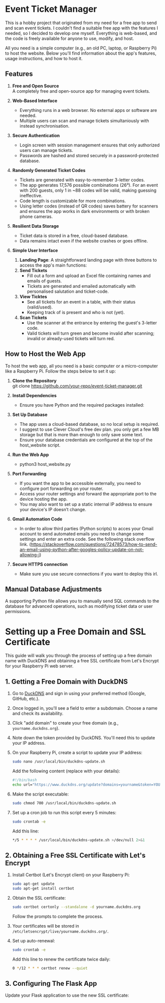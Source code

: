 # Event Ticket Manager

This is a hobby project that originated from my need for a free app to send and scan event tickets. I couldn't find a suitable free app with the features I needed, so I decided to develop one myself. Everything is web-based, and the code is freely available for anyone to use, modify, and host.

All you need is a simple computer (e.g., an old PC, laptop, or Raspberry Pi) to host the website. Below you'll find information about the app's features, usage instructions, and how to host it.

## Features

1. **Free and Open Source**  
   A completely free and open-source app for managing event tickets.

2. **Web-Based Interface**  
   - Everything runs in a web browser. No external apps or software are needed.
   - Multiple users can scan and manage tickets simultaniously with instead synchronisation. 

3. **Secure Authentication**  
   - Login screen with session management ensures that only authorized users can manage tickets.  
   - Passwords are hashed and stored securely in a password-protected database.

4. **Randomly Generated Ticket Codes**  
   - Tickets are generated with easy-to-remember 3-letter codes.  
   - The app generates 17,576 possible combinations (26³). For an event with 200 guests, only 1 in ~88 codes will be valid, making guessing ineffective.  
   - Code length is customizable for more combinations.  
   - Using letter codes (instead of QR codes) saves battery for scanners and ensures the app works in dark environments or with broken phone cameras.

5. **Resilient Data Storage**  
   - Ticket data is stored in a free, cloud-based database.  
   - Data remains intact even if the website crashes or goes offline.

6. **Simple User Interface**  
     1. **Landing Page**: A straightforward landing page with three buttons to access the app's main functions:
     2. **Send Tickets**  
        - Fill out a form and upload an Excel file containing names and emails of guests.  
        - Tickets are generated and emailed automatically with personalised salutation and ticket-code.
     3. **View Ticktes**
        - See all tickets for an event in a table, with their status (valid/used).
        - Keeping track of is present and who is not (yet).
     4. **Scan Tickets**  
        - Use the scanner at the entrance by entering the guest's 3-letter code.  
        - Valid tickets will turn green and become invalid after scanning; invalid or already-used tickets will turn red.


## How to Host the Web App

To host the web app, all you need is a basic computer or a micro-computer like a Raspberry Pi. Follow the steps below to set it up:

1. **Clone the Repository**  
   git clone https://github.com/your-repo/event-ticket-manager.git
   

2. **Install Dependencies**  
   - Ensure you have Python and the required packages installed:
   

3. **Set Up Database**  
   - The app uses a cloud-based database, so no local setup is required.
   - I suggest to use Clever Cloud's free dev plan. you only get a few MB storage but that is more than enough to only save some text.
   - Ensure your database credentials are configured at the top of the host_website script.

4. **Run the Web App**  
   - python3 host_website.py
   
5. **Port Forwarding**  
   - If you want the app to be accessible externally, you need to configure port forwarding on your router.
   - Access your router settings and forward the appropriate port to the device hosting the app.  
   - You may also want to set up a static internal IP address to ensure your device's IP doesn’t change.

6. **Gmail Automation Code**
   - In order to allow third parties (Python scripts) to acces your Gmail account to send automated emails you need to change some settings and enter an extra code. See the following stack overflow link.
(https://stackoverflow.com/questions/72478573/how-to-send-an-email-using-python-after-googles-policy-update-on-not-allowing-j)

7. **Secure HTTPS connection**
   - Make sure you use secure connections if you want to deploy this irl.


## Manual Database Adjustments

A supporting Python file allows you to manually send SQL commands to the database for advanced operations, such as modifying ticket data or user permissions.


# Setting up a Free Domain and SSL Certificate

This guide will walk you through the process of setting up a free domain name with DuckDNS and obtaining a free SSL certificate from Let's Encrypt for your Raspberry Pi web server.

## 1. Getting a Free Domain with DuckDNS

1. Go to [DuckDNS](https://www.duckdns.org/) and sign in using your preferred method (Google, GitHub, etc.).

2. Once logged in, you'll see a field to enter a subdomain. Choose a name and check its availability.

3. Click "add domain" to create your free domain (e.g., `yourname.duckdns.org`).

4. Note down the token provided by DuckDNS. You'll need this to update your IP address.

5. On your Raspberry Pi, create a script to update your IP address:

   ```bash
   sudo nano /usr/local/bin/duckdns-update.sh
   ```

   Add the following content (replace with your details):

   ```bash
   #!/bin/bash
   echo url="https://www.duckdns.org/update?domains=yourname&token=YOUR_TOKEN&ip=" | curl -k -o ~/duckdns/duck.log -K -
   ```

6. Make the script executable:

   ```bash
   sudo chmod 700 /usr/local/bin/duckdns-update.sh
   ```

7. Set up a cron job to run this script every 5 minutes:

   ```bash
   sudo crontab -e
   ```

   Add this line:

   ```bash
   */5 * * * * /usr/local/bin/duckdns-update.sh >/dev/null 2>&1
   ```

## 2. Obtaining a Free SSL Certificate with Let's Encrypt

1. Install Certbot (Let's Encrypt client) on your Raspberry Pi:

   ```bash
   sudo apt-get update
   sudo apt-get install certbot
   ```

2. Obtain the SSL certificate:

   ```bash
   sudo certbot certonly --standalone -d yourname.duckdns.org
   ```

   Follow the prompts to complete the process.

3. Your certificates will be stored in `/etc/letsencrypt/live/yourname.duckdns.org/`.

4. Set up auto-renewal:

   ```bash
   sudo crontab -e
   ```

   Add this line to renew the certificate twice daily:

   ```bash
   0 */12 * * * certbot renew --quiet
   ```

## 3. Configuring The Flask App

Update your Flask application to use the new SSL certificate:

